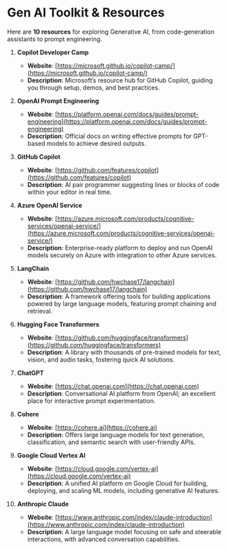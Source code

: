 # Gen AI Toolkit & Resources

Here are **10 resources** for exploring Generative AI, from code-generation assistants to prompt engineering.

1. **Copilot Developer Camp**  
   - **Website**: [https://microsoft.github.io/copilot-camp/](https://microsoft.github.io/copilot-camp/)  
   - **Description**: Microsoft’s resource hub for GitHub Copilot, guiding you through setup, demos, and best practices.

2. **OpenAI Prompt Engineering**  
   - **Website**: [https://platform.openai.com/docs/guides/prompt-engineering](https://platform.openai.com/docs/guides/prompt-engineering)  
   - **Description**: Official docs on writing effective prompts for GPT-based models to achieve desired outputs.

3. **GitHub Copilot**  
   - **Website**: [https://github.com/features/copilot](https://github.com/features/copilot)  
   - **Description**: AI pair programmer suggesting lines or blocks of code within your editor in real time.

4. **Azure OpenAI Service**  
   - **Website**: [https://azure.microsoft.com/products/cognitive-services/openai-service/](https://azure.microsoft.com/products/cognitive-services/openai-service/)  
   - **Description**: Enterprise-ready platform to deploy and run OpenAI models securely on Azure with integration to other Azure services.

5. **LangChain**  
   - **Website**: [https://github.com/hwchase17/langchain](https://github.com/hwchase17/langchain)  
   - **Description**: A framework offering tools for building applications powered by large language models, featuring prompt chaining and retrieval.

6. **Hugging Face Transformers**  
   - **Website**: [https://github.com/huggingface/transformers](https://github.com/huggingface/transformers)  
   - **Description**: A library with thousands of pre-trained models for text, vision, and audio tasks, fostering quick AI solutions.

7. **ChatGPT**  
   - **Website**: [https://chat.openai.com](https://chat.openai.com)  
   - **Description**: Conversational AI platform from OpenAI; an excellent place for interactive prompt experimentation.

8. **Cohere**  
   - **Website**: [https://cohere.ai](https://cohere.ai)  
   - **Description**: Offers large language models for text generation, classification, and semantic search with user-friendly APIs.

9. **Google Cloud Vertex AI**  
   - **Website**: [https://cloud.google.com/vertex-ai](https://cloud.google.com/vertex-ai)  
   - **Description**: A unified AI platform on Google Cloud for building, deploying, and scaling ML models, including generative AI features.

10. **Anthropic Claude**  
    - **Website**: [https://www.anthropic.com/index/claude-introduction](https://www.anthropic.com/index/claude-introduction)  
    - **Description**: A large language model focusing on safe and steerable interactions, with advanced conversation capabilities.
